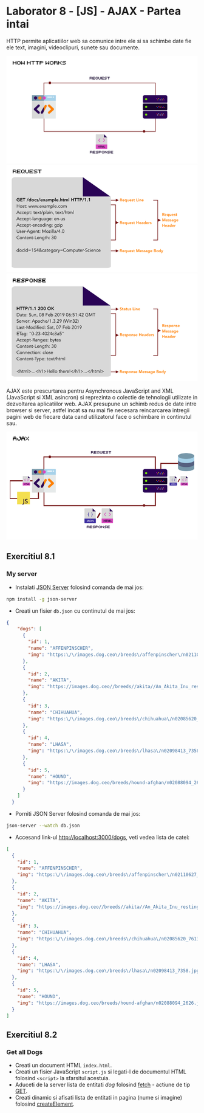 # Laborator 8 - [JS] - AJAX - Partea intai

HTTP permite aplicatiilor web sa comunice intre ele si sa schimbe date fie ele text, imagini, videoclipuri, sunete sau documente.

![HTTP](http.png)
![HTTP](http-request.png)
![HTTP](http-response.png)

AJAX este prescurtarea pentru Asynchronous JavaScript and XML (JavaScript si XML asincron) si reprezinta o colectie de tehnologii utilizate in dezvoltarea aplicatiilor web. AJAX presupune un schimb redus de date intre browser si server, astfel incat sa nu mai fie necesara reincarcarea intregii pagini web de fiecare data cand utilizatorul face o schimbare in continutul sau.

![Ajax](AJAX.png)

## Exercitiul 8.1

### My server

- Instalati [JSON Server](https://github.com/typicode/json-server) folosind comanda de mai jos:

```bash
npm install -g json-server
```

- Creati un fisier `db.json` cu continutul de mai jos:

```json
{
    "dogs": [
      {
        "id": 1,
        "name": "AFFENPINSCHER",
        "img": "https:\/\/images.dog.ceo\/breeds\/affenpinscher\/n02110627_8099.jpg"
      },
      {
        "id": 2,
        "name": "AKITA",
        "img": "https://images.dog.ceo//breeds//akita//An_Akita_Inu_resting.jpg"
      },
      {
        "id": 3,
        "name": "CHIHUAHUA",
        "img": "https:\/\/images.dog.ceo\/breeds\/chihuahua\/n02085620_7613.jpg"
      },
      {
        "id": 4,
        "name": "LHASA",
        "img": "https:\/\/images.dog.ceo\/breeds\/lhasa\/n02098413_7358.jpg"
      },
      {
        "id": 5,
        "name": "HOUND",
        "img": "https://images.dog.ceo/breeds/hound-afghan/n02088094_2626.jpg"
      }
    ]
  }
```

- Porniti JSON Server folosind comanda de mai jos:

```bash
json-server --watch db.json
```

- Accesand link-ul [http://localhost:3000/dogs](http://localhost:3000/dogs), veti vedea lista de catei:

```json
[
  {
    "id": 1,
    "name": "AFFENPINSCHER",
    "img": "https:\/\/images.dog.ceo\/breeds\/affenpinscher\/n02110627_8099.jpg"
  },
  {
    "id": 2,
    "name": "AKITA",
    "img": "https://images.dog.ceo//breeds//akita//An_Akita_Inu_resting.jpg"
  },
  {
    "id": 3,
    "name": "CHIHUAHUA",
    "img": "https:\/\/images.dog.ceo\/breeds\/chihuahua\/n02085620_7613.jpg"
  },
  {
    "id": 4,
    "name": "LHASA",
    "img": "https:\/\/images.dog.ceo\/breeds\/lhasa\/n02098413_7358.jpg"
  },
  {
    "id": 5,
    "name": "HOUND",
    "img": "https://images.dog.ceo/breeds/hound-afghan/n02088094_2626.jpg"
  }
]
```

## Exercitiul 8.2

### Get all Dogs

- Creati un document HTML `index.html`.
- Creati un fisier JavaScript `script.js` si legati-l de documentul HTML folosind `<script>` la sfarsitul acestuia.
- Aduceti de la server lista de entitati _dog_ folosind [fetch](https://developers.google.com/web/updates/2015/03/introduction-to-fetch) - actiune de tip [GET](https://spring.io/understanding/REST#get).
- Creati dinamic si afisati lista de entitati in pagina (nume si imagine) folosind [createElement](https://developer.mozilla.org/en-US/docs/Web/API/Document/createElement).

